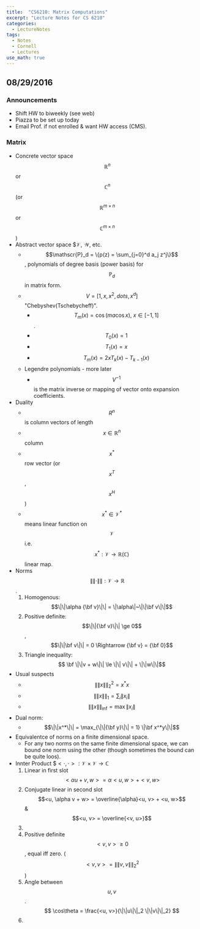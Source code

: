 ```yaml
---
title:  "CS6210: Matrix Computations"
excerpt: "Lecture Notes for CS 6210"
categories:
  - LectureNotes
tags:
  - Notes
  - Cornell
  - Lectures
use_math: true
---
```

## 08/29/2016
### Announcements
* Shift HW to biweekly (see web)
* Piazza to be set up today
* Email Prof. if not enrolled & want HW access (CMS).

### Matrix

* Concrete vector space $$\mathbb{R}^n$$ or $$\mathbb{C}^n$$ (or $$\mathbb{R}^{m\times n}$$ or $$\mathbb{C}^{m\times n}$$)
* Abstract vector space $$\mathscr{V},~\mathscr{W}$, etc.
    * $$\mathscr{P}_d = \{p(z) = \sum_{j=0}^d a_j z^j\}$$, polynomials of degree basis (power basis) for $$\mathbb{P}_d$$ in matrix form.
    * $$V = [1, x, x^2, dots, x^d]$$ "Chebyshev(Tschebycheff)".
        * $$T_m(x) = \cos(ma\cos x),~x\in[-1, 1]$$.
        * $$T_0(x) = 1$$
        * $$T_1(x) = x$$
        * $$T_m(x) = 2xT_k(x) - T_{k-1}(x)$$
    * Legendre polynomials - more later
        * $$V^{-1}$$ is the matrix inverse or mapping of vector onto expansion coefficients.
* Duality
    * $$R^{n}$$ is column vectors of length
    * $$x\in \mathbb{R}^n$$ column
    * $$x^*$$ row vector (or $$x^T$$, $$x^H$$)
    * $$x^*\in\mathscr{V}^*$$ means linear function on $$\mathscr{V}$$ i.e. $$x^*: \mathscr{V} \to \mathbb{R} (\mathbb{C})$$ linear map.
* Norms $$\|\|\cdot\|\|: \mathscr{V} \to \mathbb{R}$$.
    1. Homogenous: $$\|\|\alpha {\bf v}\|\| = \|\alpha\|~\|\|\bf v\|\|$$
    2. Positive definite: $$\|\|{\bf v}\|\| \ge 0$$, $$\|\|\bf v\|\| = 0 \Rightarrow {\bf v} = {\bf 0}$$
    3. Triangle inequality: $$ \bf \|\|v + w\|\| \le \|\| v\|\| + \|\|w\|\|$$
* Usual suspects
    * $$\|\|x\|\|_2^2 = x^* x$$
    * $$\|\|x\|\|_1 = \sum_i \|x_i\|$$
    * $$\|\|x\|\|_\inf = \max\|x_i\|$$
* Dual norm:
    * $$\|\|x^*\|\| = \max_{\|\|{\bf y}\|\| = 1} \|\bf x^*y\|\|$$
* Equivalentce of norms on a finite dimensional space.
    * For any two norms on the same finite dimensional space, we can bound one norm using the other (though sometimes the bound can be quite loos).
* Innter Product $$<\cdot, \cdot>: \mathscr{V}\times\mathscr{V} \to \mathbb{C}$
    1. Linear in first slot $$<\alpha u + v, w> = \alpha<u, w> + <v, w>$$
    2. Conjugate linear in second slot $$<u, \alpha v + w> = \overline{\alpha}<u, v> + <u, w>$$ & $$<u, v> = \overline{<v, u>}$$
    3.
    3. Positive definite $$<v, v> \ge 0$$, equal iff zero. ($$<v,v> = \|\|v,v\|\|_2^2$$)
    4. Angle between $$u, v$$.
        $$
        \cos\theta = \frac{<u, v>}{\|\|u\|\|_2 \|\|v\|\|_2}
        $$
    5. 
